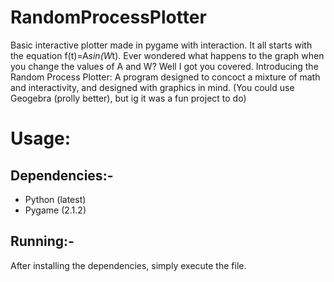 # RandomProcessPlotter
Basic interactive plotter made in pygame with interaction. 
It all starts with the equation f(t)=A*sin(W*t). Ever wondered what happens to the graph when you change the values of A and W? Well I got you covered.
Introducing the Random Process Plotter: A program designed to concoct a mixture of math and interactivity, and designed with graphics in mind.
(You could use Geogebra (prolly better), but ig it was a fun project to do)

# Usage:
## Dependencies:-
- Python (latest)
- Pygame (2.1.2)
## Running:-
After installing the dependencies, simply execute the file.
